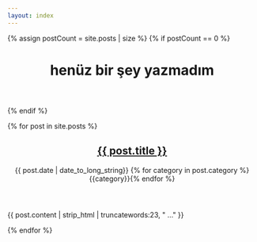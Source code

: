 ```yaml
---
layout: index
---
```


{% assign postCount = site.posts | size %}
{% if postCount == 0 %}
<header class="entry-header">
    <h1 class="entry-content">henüz bir şey yazmadım</h1>
</header>
{% endif %}

{% for post in site.posts %}
<article class="post">
    <header class="entry-header">
        <h1 class="entry-title">
            <a href="{{ post.url }}" data="{{ post.language }}">{{ post.title }}</a>
        </h1>
        <div class="entry-meta">
            <span class="post-date"><a><time class="entry-date"
                        datetime="{{ page.date | date_to_xmlschema }}">{{ post.date | date_to_long_string}}</time></a></span>
            {% for category in post.category %}<span class="post-category"><a>{{category}}</a></span>{% endfor %}
        </div>
    </header>
    <div class="entry-content clearfix">
        <p>{{ post.content | strip_html | truncatewords:23, " ..." }}</p>
        <!-- <div class="read-more">
            <a href="{{ post.url }}" class="more-link">Continue reading <span class="meta-nav">→</span></a>
        </div> -->
    </div>
</article>
{% endfor %}